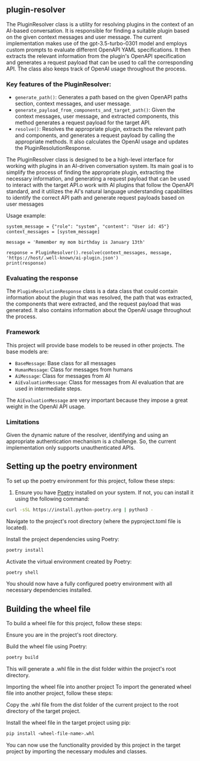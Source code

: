 ## plugin-resolver

The PluginResolver class is a utility for resolving plugins in the context of an AI-based conversation. It is responsible for finding a suitable plugin based on the given context messages and user message. The current implementation makes use of the gpt-3.5-turbo-0301 model and employs custom prompts to evaluate different OpenAPI YAML specifications. It then extracts the relevant information from the plugin's OpenAPI specification and generates a request payload that can be used to call the corresponding API. The class also keeps track of OpenAI usage throughout the process.

### Key features of the PluginResolver:

* `generate_path()`: Generates a path based on the given OpenAPI paths section, context messages, and user message.
* `generate_payload_from_components_and_target_path()`: Given the context messages, user message, and extracted components, this method generates a request payload for the target API.
* `resolve()`: Resolves the appropriate plugin, extracts the relevant path and components, and generates a request payload by calling the appropriate methods. It also calculates the OpenAI usage and updates the PluginResolutionResponse.

The PluginResolver class is designed to be a high-level interface for working with plugins in an AI-driven conversation system. Its main goal is to simplify the process of finding the appropriate plugin, extracting the necessary information, and generating a request payload that can be used to interact with the target API.o work with AI plugins that follow the OpenAPI standard, and it utilizes the AI's natural language understanding capabilities to identify the correct API path and generate request payloads based on user messages

Usage example:

```
system_message = {"role": "system", "content": "User id: 45"}
context_messages = [system_message]

message = 'Remember my mom birthday is January 13th'

response = PluginResolver().resolve(context_messages, message, 'https://host/.well-known/ai-plugin.json')
print(response)
```

### Evaluating the response

The `PluginResolutionResponse` class is a data class that could contain information about the plugin that was resolved, 
the path that was extracted, the components that were extracted, and the request payload that was generated. It also contains information about the OpenAI usage throughout the process.


### Framework

This project will provide base models to be reused in other projects. 
The base models are:

* `BaseMessage`: Base class for all messages
* `HumanMessage`: Class for messages from humans
* `AiMessage`: Class for messages from AI
* `AiEvaluationMessage`: Class for messages from AI evaluation that are used in intermediate steps. 

The `AiEvaluationMessage` are very important because they impose a great weight in the OpenAI API usage.



### Limitations

Given the dynamic nature of the resolver, identifying and using an appropriate authentication mechanism is a challenge.
So, the current implementation only supports unauthenticated APIs.

## Setting up the poetry environment

To set up the poetry environment for this project, follow these steps:

1. Ensure you have [Poetry](https://python-poetry.org/) installed on your system. If not, you can install it using the following command:

```bash
curl -sSL https://install.python-poetry.org | python3 -
```

Navigate to the project's root directory (where the pyproject.toml file is located).

Install the project dependencies using Poetry:
    
```bash
poetry install
```

Activate the virtual environment created by Poetry:

```bash
poetry shell
```

You should now have a fully configured poetry environment with all necessary dependencies installed.

## Building the wheel file
To build a wheel file for this project, follow these steps:

Ensure you are in the project's root directory.

Build the wheel file using Poetry:
```bash
poetry build
```

This will generate a .whl file in the dist folder within the project's root directory.

Importing the wheel file into another project
To import the generated wheel file into another project, follow these steps:

Copy the .whl file from the dist folder of the current project to the root directory of the target project.

Install the wheel file in the target project using pip:
```bash
pip install <wheel-file-name>.whl
```

You can now use the functionality provided by this project in the target project by importing the necessary modules and classes.

